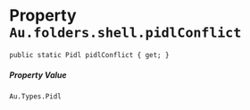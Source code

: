 # Property `Au.folders.shell.pidlConflict`

```
public static Pidl pidlConflict { get; }
```

##### Property Value

`Au.Types.Pidl`